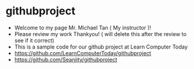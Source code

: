 # githubproject
- Welcome to my page Mr. Michael Tan ( My instructor )!
- Please review my work Thankyou! ( will delete this after the review to see if it correct)
- This is a sample code for our github project at Learn Computer Today
- https://github.com/LearnComputerToday/githubproject
- https://github.com/Seaniity/githubproject
